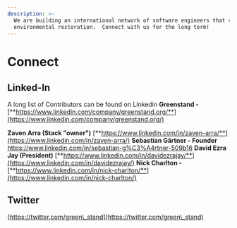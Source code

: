 ```yaml
---
description: >-
  We are building an international network of software engineers that value
  environmental restoration.  Connect with us for the long term!
---
```


# Connect

## **Linked-In**

A long list of Contributors can be found on Linkedin
**Greenstand -** [**https://www.linkedin.com/company/greenstand.org/**](https://www.linkedin.com/company/greenstand.org/)


**Zaven Arra (Stack "owner")** [**https://www.linkedin.com/in/zaven-arra/**](https://www.linkedin.com/in/zaven-arra/)
**Sebastian Gärtner - Founder**
 https://www.linkedin.com/in/sebastian-g%C3%A4rtner-509b16
**David Ezra Jay (President)** [**https://www.linkedin.com/in/davidezrajay/**](https://www.linkedin.com/in/davidezrajay/)
**Nick Charlton -** [**https://www.linkedin.com/in/nick-charlton/**](https://www.linkedin.com/in/nick-charlton/)

## Twitter

[https://twitter.com/green\_stand](https://twitter.com/green\_stand)
